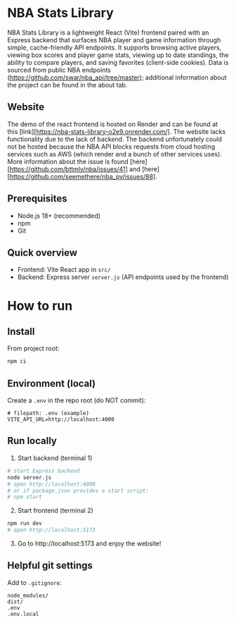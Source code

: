 # NBA Stats Library

NBA Stats Library is a lightweight React (Vite) frontend paired with an Express backend that surfaces NBA player and game information through simple, cache-friendly API endpoints. It supports browsing active players, viewing box scores and player game stats, viewing up to date standings, the ability to compare players, and saving favorites (client-side cookies). Data is sourced from public NBA endpoints (https://github.com/swar/nba_api/tree/master); additional information about the project can be found in the about tab. 

## Website
The demo of the react frontend is hosted on Render and can be found at this [link][https://nba-stats-library-o2e9.onrender.com/]. The website lacks functionality due to the lack of backend. The backend unfortunately could not be hosted because the NBA API blocks requests from cloud hosting services such as AWS (which render and a bunch of other services uses). More information about the issue is found [here][https://github.com/bttmly/nba/issues/41] and [here][https://github.com/seemethere/nba_py/issues/88].

## Prerequisites
- Node.js 18+ (recommended)
- npm
- Git

## Quick overview
- Frontend: Vite React app in `src/`
- Backend: Express server `server.js` (API endpoints used by the frontend)

# How to run

## Install
From project root:
```bash
npm ci
```

## Environment (local)
Create a `.env` in the repo root (do NOT commit):
```env
# filepath: .env (example)
VITE_API_URL=http://localhost:4000
```

## Run locally
1. Start backend (terminal 1)
```bash
# start Express backend
node server.js
# open http://localhost:4000
# or if package.json provides a start script:
# npm start
```

2. Start frontend (terminal 2)
```bash
npm run dev
# open http://localhost:5173
```

3. Go to http://localhost:5173 and enjoy the website!

## Helpful git settings
Add to `.gitignore`:
```
node_modules/
dist/
.env
.env.local
```

